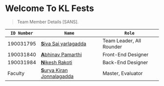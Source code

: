 # Welcome To KL Fests


> Team Member Details [SANS].

| ```ID Number```| ```Name```                                                     | ```Role```                  |
|----------------|----------------------------------------------------------------|-----------------------------|
|190031795       |[<b>S</b>iva Sai yarlagadda](@github/pamarthiabhinav)      |Team Leader, All Rounder     |
|190031840       |[<b>A</b>bhinav Pamarthi](https://github.com/pamarthiabhinav)         |Front-End Designer           |
|190031984       |[<b>N</b>ikesh Rakoti](@github/pamarthiabhinav)            |Back-End Designer            |
|Faculty         |[<b>S</b>urya Kiran Jonnalagadda](https://github.com/suryakiran25oct93) |Master, Evaluator            |
